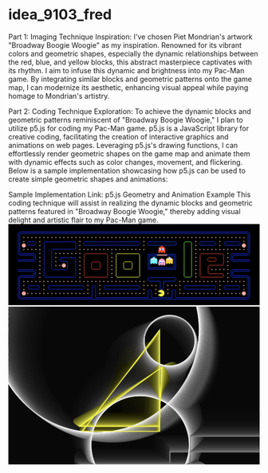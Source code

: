 # idea_9103_fred
Part 1: Imaging Technique Inspiration:
I've chosen Piet Mondrian's artwork "Broadway Boogie Woogie" as my inspiration. Renowned for its vibrant colors and geometric shapes, especially the dynamic relationships between the red, blue, and yellow blocks, this abstract masterpiece captivates with its rhythm. I aim to infuse this dynamic and brightness into my Pac-Man game. By integrating similar blocks and geometric patterns onto the game map, I can modernize its aesthetic, enhancing visual appeal while paying homage to Mondrian's artistry.


Part 2: Coding Technique Exploration:
To achieve the dynamic blocks and geometric patterns reminiscent of "Broadway Boogie Woogie," I plan to utilize p5.js for coding my Pac-Man game. p5.js is a JavaScript library for creative coding, facilitating the creation of interactive graphics and animations on web pages. Leveraging p5.js's drawing functions, I can effortlessly render geometric shapes on the game map and animate them with dynamic effects such as color changes, movement, and flickering. Below is a sample implementation showcasing how p5.js can be used to create simple geometric shapes and animations:



Sample Implementation Link: p5.js Geometry and Animation Example
This coding technique will assist in realizing the dynamic blocks and geometric patterns featured in "Broadway Boogie Woogie," thereby adding visual delight and artistic flair to my Pac-Man game.
![Image Description](WechatIMG269.jpg)
![Image Description](WechatIMG270.jpg)
